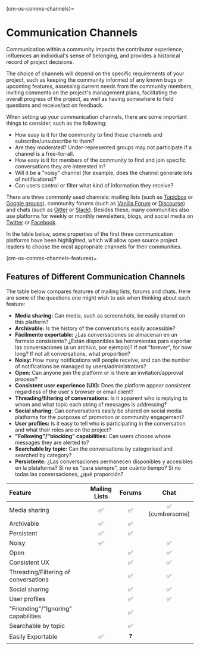 (cm-os-comms-channels)=
# Communication Channels

Communication within a community impacts the contributor experience, influences an individual's sense of belonging, and provides a historical record of project decisions.

The choice of channels will depend on the specific requirements of your project, such as keeping the community informed of any known bugs or upcoming features, assessing current needs from the community members, inviting comments on the project's management plans, facilitating the overall progress of the project, as well as having somewhere to field questions and receive/act on feedback.

When setting up your communication channels, there are some important things to consider, such as the following:

* How easy is it for the community to find these channels and subscribe/unsubscribe to them?
* Are they moderated? Under-represented groups may not participate if a channel is a free-for-all.
* How easy is it for members of the community to find and join specific conversations they are interested in?
* Will it be a "noisy" channel (for example, does the channel generate lots of notifications)?
* Can users control or filter what kind of information they receive?

There are three commonly used channels: mailing lists (such as [Topicbox](https://www.topicbox.com/) or [Google groups](https://support.google.com/mail/thread/14635045?hl=en)), community forums (such as [Vanilla Forum](https://vanillaforums.com/en/software/) or [Discourse](https://www.discourse.org/)) and chats (such as [Gitter](https://gitter.im/) or [Slack](https://app.slack.com/signin)). Besides these, many communities also use platforms for weekly or monthly newsletters, blogs, and social media on [Twitter](https://twitter.com/) or [Facebook](https://www.facebook.com/).

In the table below, some properties of the first three communication platforms have been highlighted, which will allow open source project leaders to choose the most appropriate channels for their communities.

(cm-os-comms-channels-features)=
## Features of Different Communication Channels

The table below compares features of mailing lists, forums and chats. Here are some of the questions one might wish to ask when thinking about each feature:

- **Media sharing:** Can media, such as screenshots, be easily shared on this platform?
- **Archivable:** Is the history of the conversations easily accessible?
- **Fácilmente exportable:** ¿Las conversaciones se almacenan en un formato consistente? ¿Están disponibles las herramientas para exportar las conversaciones (a un archivo, por ejemplo)? If not "forever", for how long? If not all conversations, what proportion?
- **Noisy:** How many notifications will people receive, and can the number of notifications be managed by users/administrators?
- **Open:** Can anyone join the platform or is there an invitation/approval process?
- **Consistent user experience (UX):** Does the platform appear consistent regardless of the user's browser or email client?
- **Threading/filtering of conversations:** Is it apparent who is replying to whom and what topic each string of messages is addressing?
- **Social sharing:** Can conversations easily be shared on social media platforms for the purposes of promotion or community engagement?
- **User profiles:** Is it easy to tell who is participating in the conversation and what their roles are on the project?
- **"Following"/"blocking" capabilities:** Can users choose whose messages they are alerted to?
- **Searchable by topic:** Can the conversations by categorised and searched by category?
- **Persistente:** ¿Las conversaciones permanecen disponibles y accesibles en la plataforma? Si no es "para siempre", por cuánto tiempo? Si no todas las conversaciones, ¿qué proporción?

| Feature                              | Mailing Lists | Forums |      Chat      |
|:------------------------------------ |:-------------:|:------:|:--------------:|
| Media sharing                        |       ✅       |   ✅    | ✅ (cumbersome) |
| Archivable                           |       ✅       |   ✅    |                |
| Persistent                           |       ✅       |   ✅    |                |
| Noisy                                |       ✅       |        |       ✅        |
| Open                                 |               |   ✅    |       ✅        |
| Consistent UX                        |               |   ✅    |       ✅        |
| Threading/Filtering of conversations |               |   ✅    |       ✅        |
| Social sharing                       |               |   ✅    |       ✅        |
| User profiles                        |               |   ✅    |       ✅        |
| "Friending"/"Ignoring" capabilities  |               |   ✅    |                |
| Searchable by topic                  |               |   ✅    |                |
| Easily Exportable                    |       ✅       |   ❓    |                |
